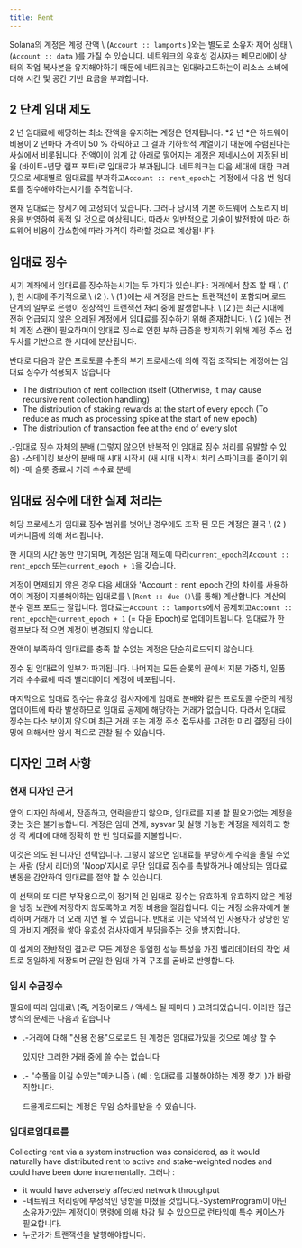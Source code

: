 ```yaml
---
title: Rent
---
```


Solana의 계정은 계정 잔액 \ (`Account :: lamports` \)와는 별도로 소유자 제어 상태 \ (`Account :: data` \)를 가질 수 있습니다. 네트워크의 유효성 검사자는 메모리에이 상태의 작업 복사본을 유지해야하기 때문에 네트워크는 임대라고도하는이 리소스 소비에 대해 시간 및 공간 기반 요금을 부과합니다.

## 2 단계 임대 제도

2 년 임대료에 해당하는 최소 잔액을 유지하는 계정은 면제됩니다. *2 년 *은 하드웨어 비용이 2 년마다 가격이 50 % 하락하고 그 결과 기하학적 계열이기 때문에 수렴된다는 사실에서 비롯됩니다. 잔액이이 임계 값 아래로 떨어지는 계정은 제네시스에 지정된 비율 (바이트-년당 램프 포트)로 임대료가 부과됩니다. 네트워크는 다음 세대에 대한 크레딧으로 세대별로 임대료를 부과하고`Account :: rent_epoch`는 계정에서 다음 번 임대료를 징수해야하는시기를 추적합니다.

현재 임대료는 창세기에 고정되어 있습니다. 그러나 당시의 기본 하드웨어 스토리지 비용을 반영하여 동적 일 것으로 예상됩니다. 따라서 일반적으로 기술이 발전함에 따라 하드웨어 비용이 감소함에 따라 가격이 하락할 것으로 예상됩니다.

## 임대료 징수

시기 계좌에서 임대료를 징수하는시기는 두 가지가 있습니다 : 거래에서 참조 할 때 \ (1 \), 한 시대에 주기적으로 \ (2 \). \ (1 \)에는 새 계정을 만드는 트랜잭션이 포함되며,로드 단계의 일부로 은행이 정상적인 트랜잭션 처리 중에 발생합니다. \ (2 \)는 최근 시대에 전혀 언급되지 않은 오래된 계정에서 임대료를 징수하기 위해 존재합니다. \ (2 \)에는 전체 계정 스캔이 필요하며이 임대료 징수로 인한 부하 급증을 방지하기 위해 계정 주소 접두사를 기반으로 한 시대에 분산됩니다.

반대로 다음과 같은 프로토콜 수준의 부기 프로세스에 의해 직접 조작되는 계정에는 임대료 징수가 적용되지 않습니다

- The distribution of rent collection itself (Otherwise, it may cause recursive rent collection handling)
- The distribution of staking rewards at the start of every epoch (To reduce as much as processing spike at the start of new epoch)
- The distribution of transaction fee at the end of every slot

.-임대료 징수 자체의 분배 (그렇지 않으면 반복적 인 임대료 징수 처리를 유발할 수 있음) -스테이킹 보상의 분배 매 시대 시작시 (새 시대 시작시 처리 스파이크를 줄이기 위해) -매 슬롯 종료시 거래 수수료 분배

## 임대료 징수에 대한 실제 처리는

해당 프로세스가 임대료 징수 범위를 벗어난 경우에도 조작 된 모든 계정은 결국 \ (2 \) 메커니즘에 의해 처리됩니다.

한 시대의 시간 동안 만기되며, 계정은 임대 제도에 따라`current_epoch`의`Account :: rent_epoch` 또는`current_epoch + 1`을 갖습니다.

계정이 면제되지 않은 경우 다음 세대와 'Account :: rent_epoch'간의 차이를 사용하여이 계정이 지불해야하는 임대료를 \ (`Rent :: due ()`\를 통해) 계산합니다. 계산의 분수 램프 포트는 잘립니다. 임대료는`Account :: lamports`에서 공제되고`Account :: rent_epoch`는`current_epoch + 1` (= 다음 Epoch)로 업데이트됩니다. 임대료가 한 램프보다 적 으면 계정이 변경되지 않습니다.

잔액이 부족하여 임대료를 충족 할 수없는 계정은 단순히로드되지 않습니다.

징수 된 임대료의 일부가 파괴됩니다. 나머지는 모든 슬롯의 끝에서 지분 가중치, 일품 거래 수수료에 따라 밸리데이터 계정에 배포됩니다.

마지막으로 임대료 징수는 유효성 검사자에게 임대료 분배와 같은 프로토콜 수준의 계정 업데이트에 따라 발생하므로 임대료 공제에 해당하는 거래가 없습니다. 따라서 임대료 징수는 다소 보이지 않으며 최근 거래 또는 계정 주소 접두사를 고려한 미리 결정된 타이밍에 의해서만 암시 적으로 관찰 될 수 있습니다.

## 디자인 고려 사항

### 현재 디자인 근거

앞의 디자인 하에서, 잔존하고, 연락을받지 않으며, 임대료를 지불 할 필요가없는 계정을 갖는 것은 불가능합니다. 계정은 임대 면제, sysvar 및 실행 가능한 계정을 제외하고 항상 각 세대에 대해 정확히 한 번 임대료를 지불합니다.

이것은 의도 된 디자인 선택입니다. 그렇지 않으면 임대료를 부당하게 수익을 올릴 수있는 사람 (당시 리더)의 'Noop'지시로 무단 임대료 징수를 촉발하거나 예상되는 임대료 변동을 감안하여 임대료를 절약 할 수 있습니다.

이 선택의 또 다른 부작용으로,이 정기적 인 임대료 징수는 유효하게 유효하지 않은 계정을 냉장 보관에 저장하지 않도록하고 저장 비용을 절감합니다. 이는 계정 소유자에게 불리하며 거래가 더 오래 지연 될 수 있습니다. 반대로 이는 악의적 인 사용자가 상당한 양의 가비지 계정을 쌓아 유효성 검사자에게 부담을주는 것을 방지합니다.

이 설계의 전반적인 결과로 모든 계정은 동일한 성능 특성을 가진 밸리데이터의 작업 세트로 동일하게 저장되며 균일 한 임대 가격 구조를 곧바로 반영합니다.

### 임시 수금징수

필요에 따라 임대료\ (즉, 계정이로드 / 액세스 될 때마다 \) 고려되었습니다. 이러한 접근 방식의 문제는 다음과 같습니다

- .-거래에 대해 "신용 전용"으로로드 된 계정은 임대료가있을 것으로 예상 할 수

  있지만 그러한 거래 중에 쓸 수는 없습니다

- .- "수풀을 이길 수있는"메커니즘 \ (예 : 임대료를 지불해야하는 계정 찾기 \)가 바람직합니다.

  드물게로드되는 계정은 무임 승차를받을 수 있습니다.

### 임대료임대료를

Collecting rent via a system instruction was considered, as it would naturally have distributed rent to active and stake-weighted nodes and could have been done incrementally. 그러나 :

- it would have adversely affected network throughput
- -네트워크 처리량에 부정적인 영향을 미쳤을 것입니다.-SystemProgram이 아닌 소유자가있는 계정이이 명령에 의해 차감 될 수 있으므로 런타임에 특수 케이스가 필요합니다.
- 누군가가 트랜잭션을 발행해야합니다.
